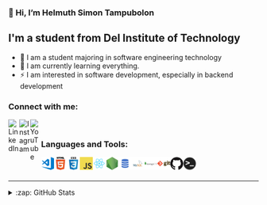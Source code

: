 ### 👋 Hi, I’m Helmuth Simon Tampubolon

## I'm a student from Del Institute of Technology
- 👯 I am a student majoring in software engineering technology
- 🌱 I am currently learning everything.
- ⚡ I am interested in software development, especially in backend development

### Connect with me:

[<img align="left" alt="LinkedIn" width="22px" src="https://cdn.jsdelivr.net/npm/simple-icons@v3/icons/linkedin.svg" />][linkedin]
[<img align="left" alt="Instagram" width="22px" src="https://cdn.jsdelivr.net/npm/simple-icons@v3/icons/instagram.svg" />][instagram]
[<img align="left" alt="YouTube" width="22px" src="https://cdn.jsdelivr.net/npm/simple-icons@v3/icons/youtube.svg" />][youtube]
<br />

### Languages and Tools:

<img align="left" alt="Visual Studio Code" width="26px" src="https://raw.githubusercontent.com/github/explore/80688e429a7d4ef2fca1e82350fe8e3517d3494d/topics/visual-studio-code/visual-studio-code.png" />
<img align="left" alt="HTML5" width="26px" src="https://raw.githubusercontent.com/github/explore/80688e429a7d4ef2fca1e82350fe8e3517d3494d/topics/html/html.png" />
<img align="left" alt="CSS3" width="26px" src="https://raw.githubusercontent.com/github/explore/80688e429a7d4ef2fca1e82350fe8e3517d3494d/topics/css/css.png" />
<img align="left" alt="JavaScript" width="26px" src="https://raw.githubusercontent.com/github/explore/80688e429a7d4ef2fca1e82350fe8e3517d3494d/topics/javascript/javascript.png" />
<img align="left" alt="React" width="26px" src="https://raw.githubusercontent.com/github/explore/80688e429a7d4ef2fca1e82350fe8e3517d3494d/topics/react/react.png" />
<img align="left" alt="Node.js" width="26px" src="https://raw.githubusercontent.com/github/explore/80688e429a7d4ef2fca1e82350fe8e3517d3494d/topics/nodejs/nodejs.png" />
<img align="left" alt="SQL" width="26px" src="https://raw.githubusercontent.com/github/explore/80688e429a7d4ef2fca1e82350fe8e3517d3494d/topics/sql/sql.png" />
<img align="left" alt="MySQL" width="26px" src="https://raw.githubusercontent.com/github/explore/80688e429a7d4ef2fca1e82350fe8e3517d3494d/topics/mysql/mysql.png" />
<img align="left" alt="MongoDB" width="26px" src="https://raw.githubusercontent.com/github/explore/80688e429a7d4ef2fca1e82350fe8e3517d3494d/topics/mongodb/mongodb.png" />
<img align="left" alt="Git" width="26px" src="https://raw.githubusercontent.com/github/explore/80688e429a7d4ef2fca1e82350fe8e3517d3494d/topics/git/git.png" />
<img align="left" alt="GitHub" width="26px" src="https://raw.githubusercontent.com/github/explore/78df643247d429f6cc873026c0622819ad797942/topics/github/github.png" />
<img align="left" alt="Terminal" width="26px" src="https://raw.githubusercontent.com/github/explore/80688e429a7d4ef2fca1e82350fe8e3517d3494d/topics/terminal/terminal.png" />

<br />
<br />

---

<details>
  <summary>:zap: GitHub Stats</summary>
  <br>
  
  ![Anurag's GitHub stats](https://github-readme-stats.vercel.app/api?username=helmuth12081999&show_icons=true&theme=radical)
  
  [![Readme Card](https://github-readme-stats.vercel.app/api/pin/?username=jansennn&repo=Plan-it-FE)](https://github.com/jansennn/Plan-it-FE) [![Readme Card](https://github-readme-stats.vercel.app/api/pin/?username=jansennn&repo=Plan-it-BE)](https://github.com/jansennn/Plan-it-BE)
  
  [![Readme Card](https://github-readme-stats.vercel.app/api/pin/?username=yeremia-dev&repo=project-deting)](https://github.com/yeremia-dev/project-deting) [![Readme Card](https://github-readme-stats.vercel.app/api/pin/?username=chandrasitinjak&repo=tobazone)](https://github.com/chandrasitinjak/tobazone)
  
   [![Readme Card](https://github-readme-stats.vercel.app/api/pin/?username=ucokpel1112&repo=PA-III-02-2020)](https://github.com/ucokpel1112/PA-III-02-2020)

</details>

[instagram]: https://www.instagram.com/helmuth.tampubolon/
[linkedin]: https://www.linkedin.com/in/helmuth-simon-tampubolon-18935717a/
[youtube]: https://www.youtube.com/channel/UCKJ9sNQdftbhhDwV0_GCZ5Q
